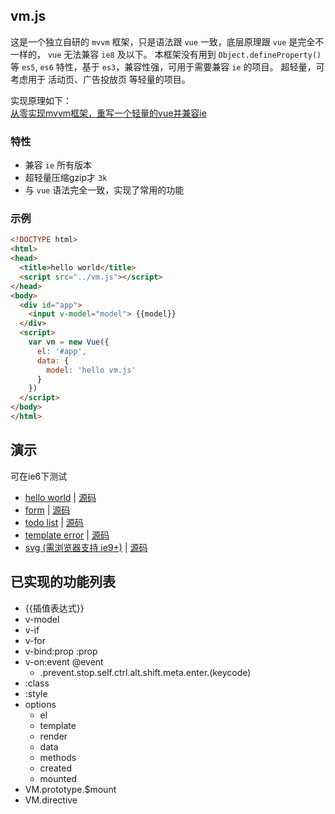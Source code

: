 ## vm.js

这是一个独立自研的 `mvvm` 框架，只是语法跟 `vue` 一致，底层原理跟 `vue` 是完全不一样的， `vue` 无法兼容 `ie8` 及以下。
本框架没有用到 `Object.defineProperty()` 等 `es5`, `es6` 特性，基于 `es3`，兼容性强，可用于需要兼容 `ie` 的项目。
超轻量，可考虑用于 活动页、广告投放页 等轻量的项目。

实现原理如下：  
[从零实现mvvm框架，重写一个轻量的vue并兼容ie](https://github.com/wushufen/vm/wiki)

### 特性
* 兼容 `ie` 所有版本
* 超轻量压缩gzip才 `3k`
* 与 `vue` 语法完全一致，实现了常用的功能

### 示例
```html
<!DOCTYPE html>
<html>
<head>
  <title>hello world</title>
  <script src="../vm.js"></script>
</head>
<body>
  <div id="app">
    <input v-model="model"> {{model}}
  </div>
  <script>
    var vm = new Vue({
      el: '#app',
      data: {
        model: 'hello vm.js'
      }
    })
  </script>
</body>
</html>
```


## 演示

可在ie6下测试

* [hello world](https://wushufen.github.io/vm/examples/helloWorld.html) | [源码](examples/helloWorld.html)
* [form](https://wushufen.github.io/vm/examples/form.html) | [源码](examples/form.html)
* [todo list](https://wushufen.github.io/vm/examples/todoList.html) | [源码](examples/todoList.html)
* [template error](https://wushufen.github.io/vm/examples/templateError.html) | [源码](examples/templateError.html)
* [svg (需浏览器支持 ie9+)](https://wushufen.github.io/vm/examples/svg.html) | [源码](examples/svg.html) 

## 已实现的功能列表

* {{插值表达式}}
* v-model
* v-if
* v-for
* v-bind:prop :prop
* v-on:event @event
  * .prevent.stop.self.ctrl.alt.shift.meta.enter.(keycode)
* :class
* :style
* options
  * el
  * template
  * render
  * data
  * methods
  * created
  * mounted
* VM.prototype.$mount
* VM.directive
